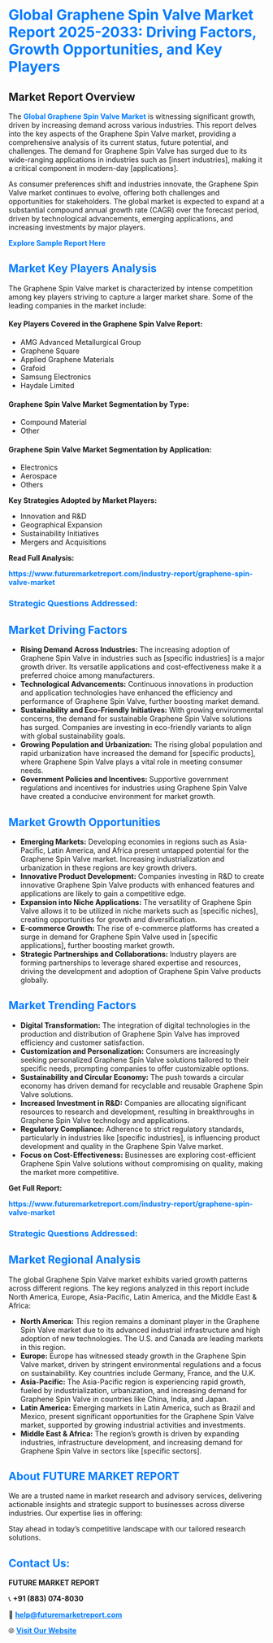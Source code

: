 <h1 style="color: #007BFF;">Global Graphene Spin Valve Market Report 2025-2033: Driving Factors, Growth Opportunities, and Key Players</h1>

<section id="overview">
<h2>Market Report Overview</h2>
<p>The <a href="https://www.futuremarketreport.com/industry-report/graphene-spin-valve-market" style="color: #007BFF; text-decoration: none;"><strong>Global Graphene Spin Valve Market</strong></a> is witnessing significant growth, driven by increasing demand across various industries. This report delves into the key aspects of the Graphene Spin Valve market, providing a comprehensive analysis of its current status, future potential, and challenges. The demand for Graphene Spin Valve has surged due to its wide-ranging applications in industries such as [insert industries], making it a critical component in modern-day [applications].</p>
<p>As consumer preferences shift and industries innovate, the Graphene Spin Valve market continues to evolve, offering both challenges and opportunities for stakeholders. The global market is expected to expand at a substantial compound annual growth rate (CAGR) over the forecast period, driven by technological advancements, emerging applications, and increasing investments by major players.</p>
</section>

<section id="overview">
<p><a href="https://www.futuremarketreport.com/request-sample/reportId=76249" style="color: #007BFF; text-decoration: none;"><strong>Explore Sample Report Here</strong></a></p>
</section>

<section id="key-players">
<h2 style="color: #007BFF;">Market Key Players Analysis</h2>
<p>The Graphene Spin Valve market is characterized by intense competition among key players striving to capture a larger market share. Some of the leading companies in the market include:</p>
<h4>Key Players Covered in the Graphene Spin Valve Report:</h4>
<ul><li>AMG Advanced Metallurgical Group</li><li>Graphene Square</li><li>Applied Graphene Materials</li><li>Grafoid</li><li>Samsung Electronics</li><li>Haydale Limited</li></ul>
<h4>Graphene Spin Valve Market Segmentation by Type:</h4>
<ul><li>Compound Material</li><li>Other</li></ul>

<h4>Graphene Spin Valve Market Segmentation by Application:</h4>
<ul><li>Electronics</li><li>Aerospace</li><li>Others</li></ul>
<p><strong>Key Strategies Adopted by Market Players:</strong></p>
<ul>
<li>Innovation and R&D</li>
<li>Geographical Expansion</li>
<li>Sustainability Initiatives</li>
<li>Mergers and Acquisitions</li>
</ul>
</section>

<section>
<p><strong>Read Full Analysis: </strong></p><a href="https://www.futuremarketreport.com/industry-report/graphene-spin-valve-market" style="color: #007BFF; text-decoration: none;"><strong>https://www.futuremarketreport.com/industry-report/graphene-spin-valve-market</strong></a>
<h3 style="color: #007BFF;">Strategic Questions Addressed:</h3>
</section>

<section id="driving-factors">
<h2 style="color: #007BFF;">Market Driving Factors</h2>
<ul>
<li><strong>Rising Demand Across Industries:</strong> The increasing adoption of Graphene Spin Valve in industries such as [specific industries] is a major growth driver. Its versatile applications and cost-effectiveness make it a preferred choice among manufacturers.</li>
<li><strong>Technological Advancements:</strong> Continuous innovations in production and application technologies have enhanced the efficiency and performance of Graphene Spin Valve, further boosting market demand.</li>
<li><strong>Sustainability and Eco-Friendly Initiatives:</strong> With growing environmental concerns, the demand for sustainable Graphene Spin Valve solutions has surged. Companies are investing in eco-friendly variants to align with global sustainability goals.</li>
<li><strong>Growing Population and Urbanization:</strong> The rising global population and rapid urbanization have increased the demand for [specific products], where Graphene Spin Valve plays a vital role in meeting consumer needs.</li>
<li><strong>Government Policies and Incentives:</strong> Supportive government regulations and incentives for industries using Graphene Spin Valve have created a conducive environment for market growth.</li>
</ul>
</section>

<section id="growth-opportunities">
<h2 style="color: #007BFF;">Market Growth Opportunities</h2>
<ul>
<li><strong>Emerging Markets:</strong> Developing economies in regions such as Asia-Pacific, Latin America, and Africa present untapped potential for the Graphene Spin Valve market. Increasing industrialization and urbanization in these regions are key growth drivers.</li>
<li><strong>Innovative Product Development:</strong> Companies investing in R&D to create innovative Graphene Spin Valve products with enhanced features and applications are likely to gain a competitive edge.</li>
<li><strong>Expansion into Niche Applications:</strong> The versatility of Graphene Spin Valve allows it to be utilized in niche markets such as [specific niches], creating opportunities for growth and diversification.</li>
<li><strong>E-commerce Growth:</strong> The rise of e-commerce platforms has created a surge in demand for Graphene Spin Valve used in [specific applications], further boosting market growth.</li>
<li><strong>Strategic Partnerships and Collaborations:</strong> Industry players are forming partnerships to leverage shared expertise and resources, driving the development and adoption of Graphene Spin Valve products globally.</li>
</ul>
</section>

<section id="trending-factors">
<h2 style="color: #007BFF;">Market Trending Factors</h2>
<ul>
<li><strong>Digital Transformation:</strong> The integration of digital technologies in the production and distribution of Graphene Spin Valve has improved efficiency and customer satisfaction.</li>
<li><strong>Customization and Personalization:</strong> Consumers are increasingly seeking personalized Graphene Spin Valve solutions tailored to their specific needs, prompting companies to offer customizable options.</li>
<li><strong>Sustainability and Circular Economy:</strong> The push towards a circular economy has driven demand for recyclable and reusable Graphene Spin Valve solutions.</li>
<li><strong>Increased Investment in R&D:</strong> Companies are allocating significant resources to research and development, resulting in breakthroughs in Graphene Spin Valve technology and applications.</li>
<li><strong>Regulatory Compliance:</strong> Adherence to strict regulatory standards, particularly in industries like [specific industries], is influencing product development and quality in the Graphene Spin Valve market.</li>
<li><strong>Focus on Cost-Effectiveness:</strong> Businesses are exploring cost-efficient Graphene Spin Valve solutions without compromising on quality, making the market more competitive.</li>
</ul>
</section>

<section>
<p><strong>Get Full Report: </strong></p><a href="https://www.futuremarketreport.com/industry-report/graphene-spin-valve-market" style="color: #007BFF; text-decoration: none;"><strong>https://www.futuremarketreport.com/industry-report/graphene-spin-valve-market</strong></a>
<h3 style="color: #007BFF;">Strategic Questions Addressed:</h3>
</section>


<section id="regional-analysis">
<h2 style="color: #007BFF;">Market Regional Analysis</h2>
<p>The global Graphene Spin Valve market exhibits varied growth patterns across different regions. The key regions analyzed in this report include North America, Europe, Asia-Pacific, Latin America, and the Middle East & Africa:</p>
<ul>
<li><strong>North America:</strong> This region remains a dominant player in the Graphene Spin Valve market due to its advanced industrial infrastructure and high adoption of new technologies. The U.S. and Canada are leading markets in this region.</li>
<li><strong>Europe:</strong> Europe has witnessed steady growth in the Graphene Spin Valve market, driven by stringent environmental regulations and a focus on sustainability. Key countries include Germany, France, and the U.K.</li>
<li><strong>Asia-Pacific:</strong> The Asia-Pacific region is experiencing rapid growth, fueled by industrialization, urbanization, and increasing demand for Graphene Spin Valve in countries like China, India, and Japan.</li>
<li><strong>Latin America:</strong> Emerging markets in Latin America, such as Brazil and Mexico, present significant opportunities for the Graphene Spin Valve market, supported by growing industrial activities and investments.</li>
<li><strong>Middle East & Africa:</strong> The region’s growth is driven by expanding industries, infrastructure development, and increasing demand for Graphene Spin Valve in sectors like [specific sectors].</li>
</ul>
</section>

<footer>
<h2 style="color: #007BFF;">About FUTURE MARKET REPORT</h2>
<p>We are a trusted name in market research and advisory services, delivering actionable insights and strategic support to businesses across diverse industries. Our expertise lies in offering:</p>

<p>Stay ahead in today’s competitive landscape with our tailored research solutions.</p>

<h2 style="color: #007BFF;">Contact Us:</h2>
<p><strong>FUTURE MARKET REPORT</strong></p>
<p>📞 <strong>+91 (883) 074-8030</strong></p>
<p>📧 <strong><a href="mailto:help@futuremarketreport.com" style="color: #007BFF;">help@futuremarketreport.com</a></strong></p>
<p>🌐 <strong><a href="https://www.futuremarketreport.com/" style="color: #007BFF;">Visit Our Website</a></strong></p>
</footer>